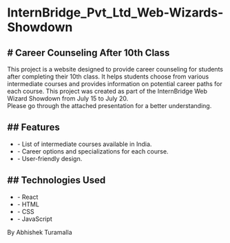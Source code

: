 # InternBridge_Pvt_Ltd_Web-Wizards-Showdown<br>
<h2># Career Counseling After 10th Class</h2>

<p>This project is a website designed to provide career counseling for students after completing their 10th class. It helps students choose from various intermediate courses and provides information on potential career paths for each course. This project was created as part of the InternBridge Web Wizard Showdown from July 15 to July 20.<br>
Please go through the attached presentation for a better understanding.
</p>

<h2>## Features</h2>
<p><ul>
<li>- List of intermediate courses available in India.</li>
<li>- Career options and specializations for each course.</li>
<li>- User-friendly design.</li>
</ul>
</p>
<h2>## Technologies Used</h2>
<p><ul>
<li>- React</li>
<li>- HTML</li>
<li>- CSS</li>
<li>- JavaScript</li>
</ul>
<footer>By Abhishek Turamalla</footer>
</p>
